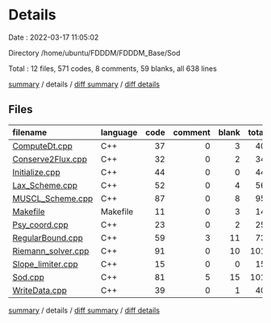 # Details

Date : 2022-03-17 11:05:02

Directory /home/ubuntu/FDDDM/FDDDM_Base/Sod

Total : 12 files,  571 codes, 8 comments, 59 blanks, all 638 lines

[summary](results.md) / details / [diff summary](diff.md) / [diff details](diff-details.md)

## Files
| filename | language | code | comment | blank | total |
| :--- | :--- | ---: | ---: | ---: | ---: |
| [ComputeDt.cpp](/ComputeDt.cpp) | C++ | 37 | 0 | 3 | 40 |
| [Conserve2Flux.cpp](/Conserve2Flux.cpp) | C++ | 32 | 0 | 2 | 34 |
| [Initialize.cpp](/Initialize.cpp) | C++ | 44 | 0 | 0 | 44 |
| [Lax_Scheme.cpp](/Lax_Scheme.cpp) | C++ | 52 | 0 | 4 | 56 |
| [MUSCL_Scheme.cpp](/MUSCL_Scheme.cpp) | C++ | 87 | 0 | 8 | 95 |
| [Makefile](/Makefile) | Makefile | 11 | 0 | 3 | 14 |
| [Psy_coord.cpp](/Psy_coord.cpp) | C++ | 23 | 0 | 2 | 25 |
| [RegularBound.cpp](/RegularBound.cpp) | C++ | 59 | 3 | 11 | 73 |
| [Riemann_solver.cpp](/Riemann_solver.cpp) | C++ | 91 | 0 | 10 | 101 |
| [Slope_limiter.cpp](/Slope_limiter.cpp) | C++ | 15 | 0 | 0 | 15 |
| [Sod.cpp](/Sod.cpp) | C++ | 81 | 5 | 15 | 101 |
| [WriteData.cpp](/WriteData.cpp) | C++ | 39 | 0 | 1 | 40 |

[summary](results.md) / details / [diff summary](diff.md) / [diff details](diff-details.md)